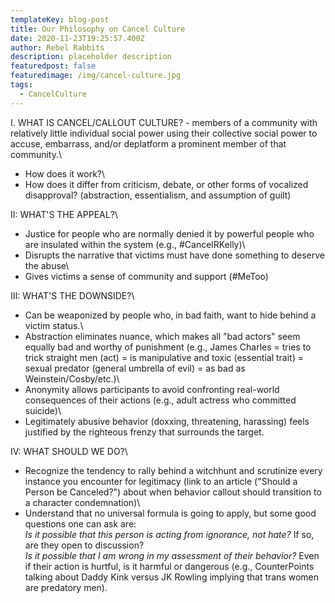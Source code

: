 ```yaml
---
templateKey: blog-post
title: Our Philosophy on Cancel Culture
date: 2020-11-23T19:25:57.400Z
author: Rebel Rabbits
description: placeholder description
featuredpost: false
featuredimage: /img/cancel-culture.jpg
tags:
  - CancelCulture
---
```

I. WHAT IS CANCEL/CALLOUT CULTURE? - members of a community with relatively little individual social power using their collective social power to accuse, embarrass, and/or deplatform a prominent member of that community.\
- How does it work?\
- How does it differ from criticism, debate, or other forms of vocalized disapproval? (abstraction, essentialism, and assumption of guilt)

II: WHAT'S THE APPEAL?\
- Justice for people who are normally denied it by powerful people who are insulated within the system (e.g., #CancelRKelly)\
- Disrupts the narrative that victims must have done something to deserve the abuse\
- Gives victims a sense of community and support (#MeToo)

III: WHAT'S THE DOWNSIDE?\
- Can be weaponized by people who, in bad faith, want to hide behind a victim status.\
- Abstraction eliminates nuance, which makes all "bad actors" seem equally bad and worthy of punishment (e.g., James Charles = tries to trick straight men (act) = is manipulative and toxic (essential trait) = sexual predator (general umbrella of evil) = as bad as Weinstein/Cosby/etc.)\
- Anonymity allows participants to avoid confronting real-world consequences of their actions (e.g., adult actress who committed suicide)\
- Legitimately abusive behavior (doxxing, threatening, harassing) feels justified by the righteous frenzy that surrounds the target.

IV: WHAT SHOULD WE DO?\
- Recognize the tendency to rally behind a witchhunt and scrutinize every instance you encounter for legitimacy (link to an article ("Should a Person be Canceled?") about when behavior callout should transition to a character condemnation)\
- Understand that no universal formula is going to apply, but some good questions one can ask are:\
*Is it possible that this person is acting from ignorance, not hate?* If so, are they open to discussion?\
*Is it possible that I am wrong in my assessment of their behavior?* Even if their action is hurtful, is it harmful or dangerous (e.g., CounterPoints talking about Daddy Kink versus JK Rowling implying that trans women are predatory men).